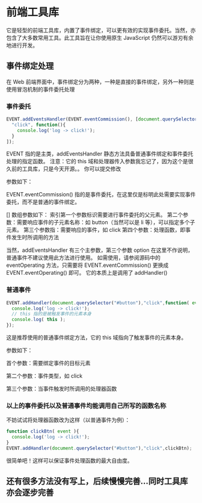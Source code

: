 # 前端工具库

它是轻型的前端工具库，内置了事件绑定，可以更有效的实现事件委托。当然，亦包含了大多数常用工具。此工具旨在让你使用原生 JavaScript 仍然可以游刃有余地进行开发。

## 事件绑定处理

在 Web 前端界面中，事件绑定分为两种，一种是直接的事件绑定，另外一种则是使用冒泡机制的事件委托处理

### 事件委托

```JavaScript
EVENT.addEventsHandler(EVENT.eventCommission(), [document.querySelector(".header-button"), ["button"],
  "click", function(){
    console.log('log -> click!');
  }
]);
```

EVENT 指的是主类，addEventsHandler 静态方法具备普通事件绑定和事件委托处理的指定函数。
注意：它的 this 域和处理器传入参数我忘记了，因为这个是很久前的工具库，只是今天开源。。
你可以提交修改

参数如下：

EVENT.eventCommission() 指的是事件委托，在这里仅是标明此处需要实现事件委托，而不是普通的事件绑定。

[] 数组参数如下：
  索引第一个参数标识需要进行事件委托的父元素。
  第二个参数：需要响应事件的子元素名称：如 button（当然可以是 li 等），可以指定多个子元素。
  第三个参数指：需要响应的事件，如 click
  第四个参数：处理函数，即事件发生时所调用的方法
  
当然，addEventsHandler 有三个主参数，第三个参数 option 在这里不作说明，普通事件不建议使用此方法进行使用。
如需使用，请参阅源码中的 eventOperating 方法，只需要将 EVENT.eventCommission() 更换成 EVENT.eventOperating() 即可。
它的本质上是调用了 addHandler()
        
### 普通事件

```JavaScript
EVENT.addHandler(document.querySelector("#button"),"click",function( event ){
  console.log('log -> click!');
  // this 指的是被触发事件的元素本身
  console.log( this );
});
```

这是推荐使用的普通事件绑定方法，它的 this 域指向了触发事件的元素本身。

参数如下：

  首个参数：需要绑定事件的目标元素
  
  第二个参数：事件类型，如 click
  
  第三个参数：当事件触发时所调用的处理器函数
  
### 以上的事件委托以及普通事件均能调用自己所写的函数名称

不妨试试将处理器函数改为这样（以普通事件为例）：

```JavaScript
function clickBtn( event ){
  console.log('log -> click!');
}
EVENT.addHandler(document.querySelector("#button"),"click",clickBtn);
```

很简单吧！这样可以保证事件处理函数的最大自由度。

## 还有很多方法没有写上，后续慢慢完善...同时工具库亦会逐步完善
